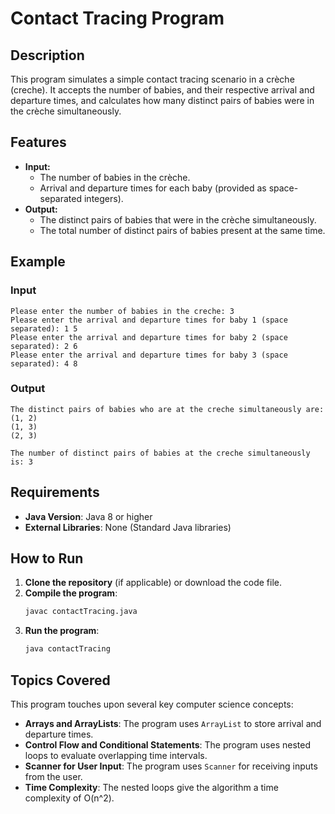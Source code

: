 # Contact Tracing Program

## Description
This program simulates a simple contact tracing scenario in a crèche (creche). It accepts the number of babies, and their respective arrival and departure times, and calculates how many distinct pairs of babies were in the crèche simultaneously.

## Features
- **Input:** 
  - The number of babies in the crèche.
  - Arrival and departure times for each baby (provided as space-separated integers).
- **Output:**
  - The distinct pairs of babies that were in the crèche simultaneously.
  - The total number of distinct pairs of babies present at the same time.

## Example

### Input
```
Please enter the number of babies in the creche: 3
Please enter the arrival and departure times for baby 1 (space separated): 1 5
Please enter the arrival and departure times for baby 2 (space separated): 2 6
Please enter the arrival and departure times for baby 3 (space separated): 4 8
```

### Output
```
The distinct pairs of babies who are at the creche simultaneously are: 
(1, 2)
(1, 3)
(2, 3)

The number of distinct pairs of babies at the creche simultaneously is: 3
```

## Requirements
- **Java Version**: Java 8 or higher
- **External Libraries**: None (Standard Java libraries)

## How to Run
1. **Clone the repository** (if applicable) or download the code file.
2. **Compile the program**:
    ```bash
    javac contactTracing.java
    ```
3. **Run the program**:
    ```bash
    java contactTracing
    ```

## Topics Covered
This program touches upon several key computer science concepts:
- **Arrays and ArrayLists**: The program uses `ArrayList` to store arrival and departure times.
- **Control Flow and Conditional Statements**: The program uses nested loops to evaluate overlapping time intervals.
- **Scanner for User Input**: The program uses `Scanner` for receiving inputs from the user.
- **Time Complexity**: The nested loops give the algorithm a time complexity of O(n^2).
